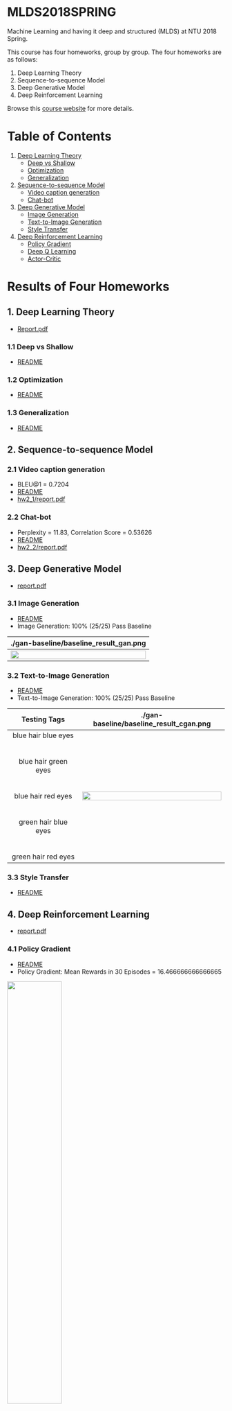 # MLDS2018SPRING

Machine Learning and having it deep and structured (MLDS) at NTU 2018 Spring.

This course has four homeworks, group by group. The four homeworks are as follows:
   1. Deep Learning Theory
   2. Sequence-to-sequence Model
   3. Deep Generative Model
   4. Deep Reinforcement Learning

Browse this [course website](http://speech.ee.ntu.edu.tw/~tlkagk/courses_MLDS18.html) for more details.

# Table of Contents
<!--ts-->
   1. [Deep Learning Theory](https://github.com/JasonYao81000/MLDS2018SPRING/tree/master/hw1#mlds2018springhw1)
      * [Deep vs Shallow](https://github.com/JasonYao81000/MLDS2018SPRING/tree/master/hw1#1-deep-vs-shallow)
      * [Optimization](https://github.com/JasonYao81000/MLDS2018SPRING/tree/master/hw1#2-optimization)
      * [Generalization](https://github.com/JasonYao81000/MLDS2018SPRING/tree/master/hw1#3-generalization)
   2. [Sequence-to-sequence Model](https://github.com/JasonYao81000/MLDS2018SPRING/tree/master/hw2#mlds2018springhw2)
      * [Video caption generation](https://github.com/JasonYao81000/MLDS2018SPRING/tree/master/hw2/hw2_1#mlds2018springhw2hw2_1)
      * [Chat-bot](https://github.com/JasonYao81000/MLDS2018SPRING/tree/master/hw2/hw2_2#mlds2018springhw2hw2_2)
   3. [Deep Generative Model](https://github.com/JasonYao81000/MLDS2018SPRING/tree/master/hw3#mlds2018springhw3)
      * [Image Generation](https://github.com/JasonYao81000/MLDS2018SPRING/tree/master/hw3#3-1-image-generation)
      * [Text-to-Image Generation](https://github.com/JasonYao81000/MLDS2018SPRING/tree/master/hw3#3-2-text-to-image-generation)
      * [Style Transfer](https://github.com/JasonYao81000/MLDS2018SPRING/tree/master/hw3#3-3-style-transfer)
   4. [Deep Reinforcement Learning](https://github.com/JasonYao81000/MLDS2018SPRING/tree/master/hw4#mlds2018springhw4)
      * [Policy Gradient](https://github.com/JasonYao81000/MLDS2018SPRING/tree/master/hw4#4-1-policy-gradient)
      * [Deep Q Learning](https://github.com/JasonYao81000/MLDS2018SPRING/tree/master/hw4#4-2-deep-q-learning)
      * [Actor-Critic](https://github.com/JasonYao81000/MLDS2018SPRING/tree/master/hw4#4-3-actor-critic)
<!--te-->

# Results of Four Homeworks

## 1. Deep Learning Theory
* [Report.pdf](https://github.com/JasonYao81000/MLDS2018SPRING/blob/master/hw1/Report.pdf)

### 1.1 Deep vs Shallow
   * [README](https://github.com/JasonYao81000/MLDS2018SPRING/tree/master/hw1#1-deep-vs-shallow)
   
### 1.2 Optimization
   * [README](https://github.com/JasonYao81000/MLDS2018SPRING/tree/master/hw1#2-optimization)
   
### 1.3 Generalization
   * [README](https://github.com/JasonYao81000/MLDS2018SPRING/tree/master/hw1#3-generalization)

## 2. Sequence-to-sequence Model
   
### 2.1 Video caption generation
   * BLEU@1 = 0.7204
   * [README](https://github.com/JasonYao81000/MLDS2018SPRING/tree/master/hw2/hw2_1#mlds2018springhw2hw2_1)
   * [hw2_1/report.pdf](https://github.com/JasonYao81000/MLDS2018SPRING/blob/master/hw2/hw2_1/report.pdf)

### 2.2 Chat-bot
   * Perplexity = 11.83, Correlation Score = 0.53626
   * [README](https://github.com/JasonYao81000/MLDS2018SPRING/tree/master/hw2/hw2_2#mlds2018springhw2hw2_2)
   * [hw2_2/report.pdf](https://github.com/JasonYao81000/MLDS2018SPRING/blob/master/hw2/hw2_2/report.pdf)
      
## 3. Deep Generative Model
* [report.pdf](https://github.com/JasonYao81000/MLDS2018SPRING/blob/master/hw3/reprot.pdf)

### 3.1 Image Generation
   * [README](https://github.com/JasonYao81000/MLDS2018SPRING/tree/master/hw3#3-1-image-generation)
   * Image Generation: 100% (25/25) Pass Baseline

   |./gan-baseline/baseline_result_gan.png|
   |:------------------------------------:|
   |<img src="https://github.com/JasonYao81000/MLDS2018SPRING/blob/master/hw3/gan-baseline/baseline_result_gan.png" width="100%">|
   
### 3.2 Text-to-Image Generation
   * [README](https://github.com/JasonYao81000/MLDS2018SPRING/tree/master/hw3#3-2-text-to-image-generation)
   * Text-to-Image Generation: 100% (25/25) Pass Baseline

   | Testing Tags |./gan-baseline/baseline_result_cgan.png|
   |:------------:|:-------------------------------------:|
   |blue hair blue eyes<br><br><br>blue hair green eyes<br><br><br>blue hair red eyes<br><br><br>green hair blue eyes<br><br><br>green hair red eyes|<img src="https://github.com/JasonYao81000/MLDS2018SPRING/blob/master/hw3/gan-baseline/baseline_result_cgan.png" width="100%">|

### 3.3 Style Transfer
   * [README](https://github.com/JasonYao81000/MLDS2018SPRING/tree/master/hw3#3-3-style-transfer)
     
## 4. Deep Reinforcement Learning
* [report.pdf](https://github.com/JasonYao81000/MLDS2018SPRING/blob/master/hw4/report.pdf)

### 4.1 Policy Gradient
   * [README](https://github.com/JasonYao81000/MLDS2018SPRING/tree/master/hw4#4-1-policy-gradient)
   * Policy Gradient: Mean Rewards in 30 Episodes = 16.466666666666665

   <img src="https://github.com/JasonYao81000/MLDS2018SPRING/blob/master/hw4/results/gif/Pong.gif" width="50%">
   
### 4.2 Deep Q Learning
   * [README](https://github.com/JasonYao81000/MLDS2018SPRING/tree/master/hw4#4-2-deep-q-learning)
   * Deep Q Learning: Mean Rewards in 100 Episodes = 73.16

   <img src="https://github.com/JasonYao81000/MLDS2018SPRING/blob/master/hw4/results/gif/Breakout.gif" width="25%">

### 4.3 Actor-Critic
   * [README](https://github.com/JasonYao81000/MLDS2018SPRING/tree/master/hw4#4-3-actor-critic)
